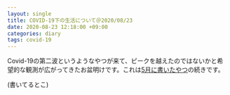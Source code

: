 ```yaml
---
layout: single
title: COVID-19下の生活について＠2020/08/23
date: 2020-08-23 12:18:00 +09:00
categories: diary
tags: covid-19
---
```


Covid-19の第二波というようなやつが来て、ピークを越えたのではないかと希望的な観測が広がってきたお盆明けです。これは[5月に書いたやつ](./2020-05-16-life-with-covid-19.markdown)の続きです。

(書いてるとこ)


